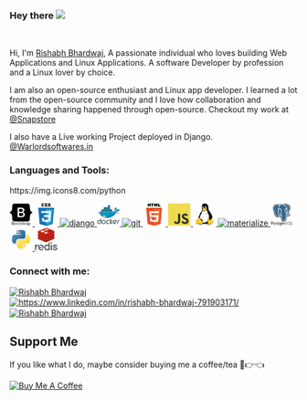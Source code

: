 ### Hey there <img src="https://media.giphy.com/media/hvRJCLFzcasrR4ia7z/giphy.gif" width="25px">


<br />

Hi, I'm [Rishabh Bhardwaj](https://rishabh3354.github.io/resume/), A passionate individual who loves building Web Applications and Linux Applications. A software Developer by profession and a Linux lover by choice.

I am also an open-source enthusiast and Linux app developer. I learned a lot from the open-source community and I love how collaboration and knowledge sharing happened through open-source. Checkout my work at [@Snapstore](https://snapcraft.io/search?q=rishabh3354)

I also have a Live working Project deployed in Django. [@Warlordsoftwares.in](https://warlordsoftwares.in)

<h3 align="left">Languages and Tools:</h3>
https://img.icons8.com/python
<p align="left"> <a href="https://getbootstrap.com" target="_blank" rel="noreferrer"> <img src="https://raw.githubusercontent.com/devicons/devicon/master/icons/bootstrap/bootstrap-plain-wordmark.svg" alt="bootstrap" width="40" height="40"/> </a>
    <a href="https://www.w3schools.com/css/" target="_blank" rel="noreferrer"> <img src="https://raw.githubusercontent.com/devicons/devicon/master/icons/css3/css3-original-wordmark.svg" alt="css3" width="40" height="40"/> </a>
    <a href="https://www.djangoproject.com/" target="_blank" rel="noreferrer"> <img src="https://cdn.worldvectorlogo.com/logos/django.svg" alt="django" width="40" height="40"/> </a>
    <a href="https://www.docker.com/" target="_blank" rel="noreferrer"> <img src="https://raw.githubusercontent.com/devicons/devicon/master/icons/docker/docker-original-wordmark.svg" alt="docker" width="40" height="40"/> </a>
    <a href="https://git-scm.com/" target="_blank" rel="noreferrer"> <img src="https://www.vectorlogo.zone/logos/git-scm/git-scm-icon.svg" alt="git" width="40" height="40"/> </a>
    <a href="https://www.w3.org/html/" target="_blank" rel="noreferrer"> <img src="https://raw.githubusercontent.com/devicons/devicon/master/icons/html5/html5-original-wordmark.svg" alt="html5" width="40" height="40"/> </a>
    <a href="https://developer.mozilla.org/en-US/docs/Web/JavaScript" target="_blank" rel="noreferrer"> <img src="https://raw.githubusercontent.com/devicons/devicon/master/icons/javascript/javascript-original.svg" alt="javascript" width="40" height="40"/> </a>
    <a href="https://www.linux.org/" target="_blank" rel="noreferrer"> <img src="https://raw.githubusercontent.com/devicons/devicon/master/icons/linux/linux-original.svg" alt="linux" width="40" height="40"/> </a>
    <a href="https://materializecss.com/" target="_blank" rel="noreferrer"> <img src="https://raw.githubusercontent.com/prplx/svg-logos/5585531d45d294869c4eaab4d7cf2e9c167710a9/svg/materialize.svg" alt="materialize" width="40" height="40"/> </a>
    <a href="https://www.postgresql.org" target="_blank" rel="noreferrer"> <img src="https://raw.githubusercontent.com/devicons/devicon/master/icons/postgresql/postgresql-original-wordmark.svg" alt="postgresql" width="40" height="40"/> </a>
    <a href="https://www.python.org" target="_blank" rel="noreferrer"> <img src="https://raw.githubusercontent.com/devicons/devicon/master/icons/python/python-original.svg" alt="python" width="40" height="40"/> </a>
    <a href="https://redis.io" target="_blank" rel="noreferrer"> <img src="https://raw.githubusercontent.com/devicons/devicon/master/icons/redis/redis-original-wordmark.svg" alt="redis" width="40" height="40"/> </a>


<h3 align="left">Connect with me:</h3>
<p align="left">
<a href="https://twitter.com/rishabh82935724" target="blank"><img align="center" src="https://raw.githubusercontent.com/rahuldkjain/github-profile-readme-generator/master/src/images/icons/Social/twitter.svg" alt="Rishabh Bhardwaj" height="30" width="40" /></a>
<a href="https://www.linkedin.com/in/rishabh-bhardwaj-791903171/" target="blank"><img align="center" src="https://raw.githubusercontent.com/rahuldkjain/github-profile-readme-generator/master/src/images/icons/Social/linked-in-alt.svg" alt="https://www.linkedin.com/in/rishabh-bhardwaj-791903171/" height="30" width="40" /></a>
<a href="https://www.facebook.com/profile.php?id=100010643858590" target="blank"><img align="center" src="https://raw.githubusercontent.com/rahuldkjain/github-profile-readme-generator/master/src/images/icons/Social/facebook.svg" alt="Rishabh Bhardwaj" height="30" width="40" /></a>
</p>


## Support Me
If you like what I do, maybe consider buying me a coffee/tea 🥺👉👈

<a href="https://www.buymeacoffee.com/rishabh33" target="_blank"><img src="https://cdn.buymeacoffee.com/buttons/v2/default-red.png" alt="Buy Me A Coffee" width="150" ></a>

